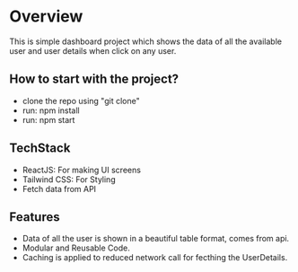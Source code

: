 # Overview

This is simple dashboard project which shows the data of all the available user and user details when click on any user.

## How to start with the project?

- clone the repo using "git clone"
- run: npm install
- run: npm start

## TechStack

- ReactJS: For making UI screens
- Tailwind CSS: For Styling
- Fetch data from API

## Features

- Data of all the user is shown in a beautiful table format, comes from api.
- Modular and Reusable Code.
- Caching is applied to reduced network call for fecthing the UserDetails.

